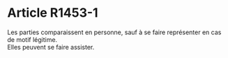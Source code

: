 # Article R1453-1

  
Les parties comparaissent en personne, sauf à se faire représenter en cas de motif légitime.   
Elles peuvent se faire assister.